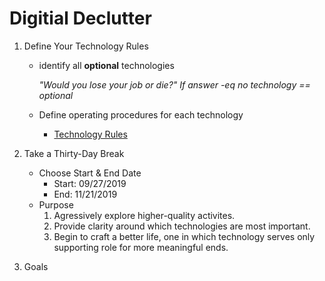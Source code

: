 # Digitial Declutter

1. Define Your Technology Rules
    * identify all **optional** technologies
    
         _"Would you lose your job or die?" If answer -eq no technology == optional_
    
    * Define operating procedures for each technology
      * [Technology Rules](https://github.com/Duffney/practitionerGuidetoDeepWork/blob/master/technologyRules.md)
    
2. Take a Thirty-Day Break
   * Choose Start & End Date
      * Start: 09/27/2019
      * End: 11/21/2019
   *  Purpose
      1. Agressively explore higher-quality activites.
      2. Provide clarity around which technologies are most important.
      3. Begin to craft a better life, one in which technology serves only supporting role for more meaningful ends.


3. Goals
